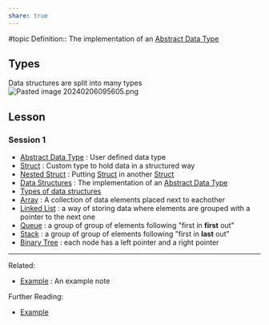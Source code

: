 ```yaml
---
share: true
---
```


#topic
Definition:: The implementation of an [Abstract Data Type](./Abstract%20Data%20Type.md)

## Types
Data structures are split into many types
![Pasted image 20240206095605.png](./Attachments/Pasted%20image%2020240206095605.png)

## Lesson
### Session 1
- [Abstract Data Type](./Abstract%20Data%20Type.md) : User defined data type
- [Struct](./Struct.md) : Custom type to hold data in a structured way
- [Nested Struct](./Nested%20Struct.md) : Putting [Struct](Struct.md) in another [Struct](Struct.md)
- [Data Structures](Data%20Structures.md) : The implementation of an [Abstract Data Type](Abstract%20Data%20Type.md)
- [Types of data structures](Data%20Structures.md#types)
- [Array](./Array.md) : A collection of data elements placed next to eachother
- [Linked List](./Linked%20List.md) : a way of storing data where elements are grouped with a pointer to the next one
- [Queue](./Queue.md) : a group of group of elements following "first in **first** out"
- [Stack](./Stack.md) : a group of group of elements following "first in **last** out"
- [Binary Tree](./Binary%20Tree.md) : each node has a left pointer and a right pointer

---
Related:
- [Example](./Example.md) : An example note

Further Reading:
- [Example](./Example.md)
